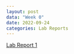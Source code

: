 ```yaml
---
layout: post
data: "Week 0"
date: 2022-09-24
categories: Lab Reports
---
```


[Lab Report 1](https://ijjones.github.io/cse15l-lab-reports/lab-report-1-week-0.html)


